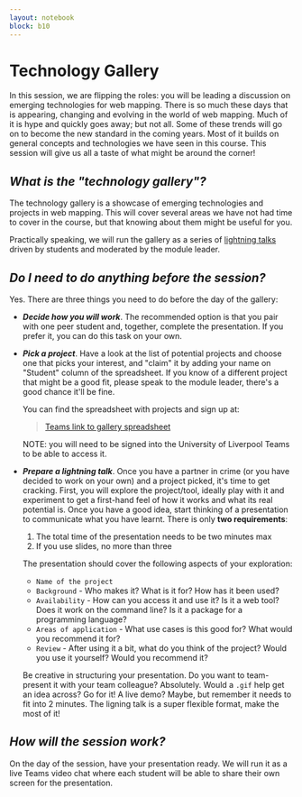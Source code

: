 ```yaml
---
layout: notebook
block: b10
---
```


# Technology Gallery

In this session, we are flipping the roles: you will be leading a discussion
on emerging technologies for web mapping. There is so much these days that is
appearing, changing and evolving in the world of web mapping. Much of it is
hype and quickly goes away; but not all. Some of these trends will go on to
become the new standard in the coming years. Most of it builds on general 
concepts and technologies we have seen in this course. This session will give
us all a taste of what might be around the corner!

## *What is the "technology gallery"?*

The technology gallery is a showcase of emerging technologies and projects in
web mapping. This will cover several areas we have not had time to cover in
the course, but that knowing about them might be useful for you.

Practically speaking, we will run the gallery as a series of [lightning
talks](https://en.wikipedia.org/wiki/Lightning_talk) driven by students and
moderated by the module leader. 

## *Do I need to do anything before the session?*

Yes. There are three things you need to do before the day of the gallery:

- ***Decide how you will work***. The recommended option is that you pair with
  one peer student and, together, complete the presentation. If you prefer it,
  you can do this task on your own.
- ***Pick a project***. Have a look at the list of potential projects and
  choose one that picks your interest, and "claim" it by adding your name on
  "Student" column of the spreadsheet. If you know of a different project that
  might be a good fit, please speak to the module leader, there's a good
  chance it'll be fine.

  You can find the spreadsheet with projects and sign up at:

  > [Teams link to gallery spreadsheet](https://teams.microsoft.com/l/file/A0733F56-545F-4E18-8D2A-CA410D47B387?tenantId=53255131-b129-4010-86e1-474bfd7e8076&fileType=xlsx&objectUrl=https%3A%2F%2Ftheuniversityofliverpool.sharepoint.com%2Fsites%2FENVS456%2FShared%20Documents%2FGeneral%2Fenvs456_technology_gallery20.xlsx&baseUrl=https%3A%2F%2Ftheuniversityofliverpool.sharepoint.com%2Fsites%2FENVS456&serviceName=teams&threadId=19:e07c2651246040f1b1837884ec80d812@thread.skype&groupId=7366c8f8-7aa7-486b-8988-5a5807709136)

  NOTE: you will need to be signed into the University of Liverpool Teams to be
  able to access it.

- ***Prepare a lightning talk***. Once you have a partner in crime (or you
  have decided to work on your own) and a project picked, it's time to get
  cracking. First, you will explore the project/tool, ideally play with it and
  experiment to get a first-hand feel of how it works and what its real potential
  is. Once you have a good idea, start thinking of a presentation to
  communicate what you have learnt. There is only **two requirements**:

  1. The total time of the presentation needs to be two minutes max
  1. If you use slides, no more than three

  The presentation should cover the following aspects of your exploration:

  - `Name of the project`
  - `Background` - Who makes it? What is it for? How has it been used?
  - `Availability` - How can you access it and use it? Is it a web tool? Does
    it work on the command line? Is it a package for a programming language?
  - `Areas of application` - What use cases is this good for? What would you
    recommend it for?
  - `Review` - After using it a bit, what do you think of the project? Would
    you use it yourself? Would you recommend it?

  Be creative in structuring your presentation. Do you want to team-present it
  with your team colleague? Absolutely. Would a `.gif` help get an
  idea across? Go for it! A live demo? Maybe, but remember it needs to fit
  into 2 minutes. The ligning talk is a super flexible format, make the most
  of it!

## *How will the session work?*

On the day of the session, have your presentation ready. We will run it as a
live Teams video chat where each student will be able to share their own
screen for the presentation.


